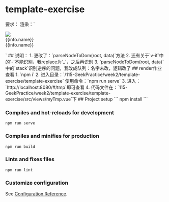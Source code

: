 # template-exercise
要求：
渲染：`<div class="newslist">
    <div class="img" v-if="info.showImage"><img src="{{image}}"/></div>
    <div class="date" v-if="info.showDate">{{info.name}}</div>
    <div class="img">{{info.name}}</div>
</div>`
## 说明：
1. 更改了：`parseNodeToDom(root, data)`方法
2. 还有关于`v-if`中的`-`不能识别，我replace为`_`，之后再识别
3. `parseNodeToDom(root, data)`中的`stack`识别逆序的问题，我改成队列：名字未改，逻辑改了
## render作业查看
1. `npm i`
2. 进入目录：`/115-GeekPractice/week2/template-exercise/template-exercise`
    使用命令：`npm run serve`
3. 进入：`http://localhost:8080/#/tmp`即可查看
4. 代码文件在：`115-GeekPractice/week2/template-exercise/template-exercise/src/views/myTmp.vue`下
## Project setup
```
npm install
```

### Compiles and hot-reloads for development
```
npm run serve
```

### Compiles and minifies for production
```
npm run build
```

### Lints and fixes files
```
npm run lint
```

### Customize configuration
See [Configuration Reference](https://cli.vuejs.org/config/).
